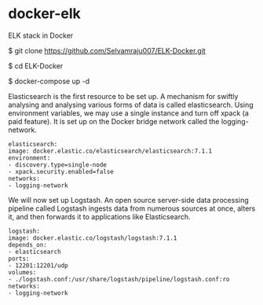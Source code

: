 # docker-elk
ELK stack in Docker

$ git clone https://github.com/Selvamraju007/ELK-Docker.git

$ cd ELK-Docker

$ docker-compose up -d

Elasticsearch is the first resource to be set up. A mechanism for swiftly analysing and analysing various forms of data is called elasticsearch. Using environment variables, we may use a single instance and turn off xpack (a paid feature). It is set up on the Docker bridge network called the logging-network.

    elasticsearch:
    image: docker.elastic.co/elasticsearch/elasticsearch:7.1.1
    environment:   
    - discovery.type=single-node
    - xpack.security.enabled=false    
    networks: 
    - logging-network
    
We will now set up Logstash. An open source server-side data processing pipeline called Logstash ingests data from numerous sources at once, alters it, and then forwards it to applications like Elasticsearch.
    
    logstash:
    image: docker.elastic.co/logstash/logstash:7.1.1
    depends_on:
    - elasticsearch
    ports:
    - 12201:12201/udp
    volumes:
    - ./logstash.conf:/usr/share/logstash/pipeline/logstash.conf:ro
    networks:
    - logging-network
    
    
